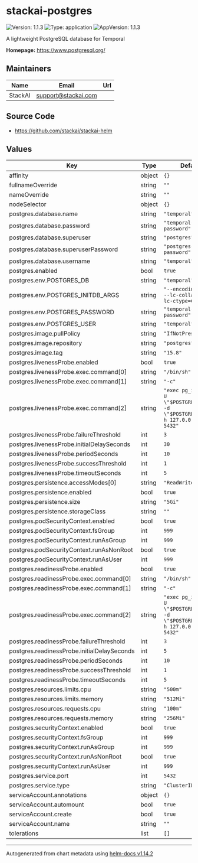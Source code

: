 # stackai-postgres

![Version: 1.1.3](https://img.shields.io/badge/Version-1.1.3-informational?style=flat-square) ![Type: application](https://img.shields.io/badge/Type-application-informational?style=flat-square) ![AppVersion: 1.1.3](https://img.shields.io/badge/AppVersion-1.1.3-informational?style=flat-square)

A lightweight PostgreSQL database for Temporal

**Homepage:** <https://www.postgresql.org/>

## Maintainers

| Name | Email | Url |
| ---- | ------ | --- |
| StackAI | <support@stackai.com> |  |

## Source Code

* <https://github.com/stackai/stackai-helm>

## Values

| Key | Type | Default | Description |
|-----|------|---------|-------------|
| affinity | object | `{}` |  |
| fullnameOverride | string | `""` |  |
| nameOverride | string | `""` |  |
| nodeSelector | object | `{}` |  |
| postgres.database.name | string | `"temporal"` |  |
| postgres.database.password | string | `"temporal-dev-password"` |  |
| postgres.database.superuser | string | `"postgres"` |  |
| postgres.database.superuserPassword | string | `"postgres-dev-password"` |  |
| postgres.database.username | string | `"temporal"` |  |
| postgres.enabled | bool | `true` |  |
| postgres.env.POSTGRES_DB | string | `"temporal"` |  |
| postgres.env.POSTGRES_INITDB_ARGS | string | `"--encoding=UTF-8 --lc-collate=C --lc-ctype=C"` |  |
| postgres.env.POSTGRES_PASSWORD | string | `"temporal-dev-password"` |  |
| postgres.env.POSTGRES_USER | string | `"temporal"` |  |
| postgres.image.pullPolicy | string | `"IfNotPresent"` |  |
| postgres.image.repository | string | `"postgres"` |  |
| postgres.image.tag | string | `"15.8"` |  |
| postgres.livenessProbe.enabled | bool | `true` |  |
| postgres.livenessProbe.exec.command[0] | string | `"/bin/sh"` |  |
| postgres.livenessProbe.exec.command[1] | string | `"-c"` |  |
| postgres.livenessProbe.exec.command[2] | string | `"exec pg_isready -U \"$POSTGRES_USER\" -d \"$POSTGRES_DB\" -h 127.0.0.1 -p 5432"` |  |
| postgres.livenessProbe.failureThreshold | int | `3` |  |
| postgres.livenessProbe.initialDelaySeconds | int | `30` |  |
| postgres.livenessProbe.periodSeconds | int | `10` |  |
| postgres.livenessProbe.successThreshold | int | `1` |  |
| postgres.livenessProbe.timeoutSeconds | int | `5` |  |
| postgres.persistence.accessModes[0] | string | `"ReadWriteOnce"` |  |
| postgres.persistence.enabled | bool | `true` |  |
| postgres.persistence.size | string | `"5Gi"` |  |
| postgres.persistence.storageClass | string | `""` |  |
| postgres.podSecurityContext.enabled | bool | `true` |  |
| postgres.podSecurityContext.fsGroup | int | `999` |  |
| postgres.podSecurityContext.runAsGroup | int | `999` |  |
| postgres.podSecurityContext.runAsNonRoot | bool | `true` |  |
| postgres.podSecurityContext.runAsUser | int | `999` |  |
| postgres.readinessProbe.enabled | bool | `true` |  |
| postgres.readinessProbe.exec.command[0] | string | `"/bin/sh"` |  |
| postgres.readinessProbe.exec.command[1] | string | `"-c"` |  |
| postgres.readinessProbe.exec.command[2] | string | `"exec pg_isready -U \"$POSTGRES_USER\" -d \"$POSTGRES_DB\" -h 127.0.0.1 -p 5432"` |  |
| postgres.readinessProbe.failureThreshold | int | `3` |  |
| postgres.readinessProbe.initialDelaySeconds | int | `5` |  |
| postgres.readinessProbe.periodSeconds | int | `10` |  |
| postgres.readinessProbe.successThreshold | int | `1` |  |
| postgres.readinessProbe.timeoutSeconds | int | `5` |  |
| postgres.resources.limits.cpu | string | `"500m"` |  |
| postgres.resources.limits.memory | string | `"512Mi"` |  |
| postgres.resources.requests.cpu | string | `"100m"` |  |
| postgres.resources.requests.memory | string | `"256Mi"` |  |
| postgres.securityContext.enabled | bool | `true` |  |
| postgres.securityContext.fsGroup | int | `999` |  |
| postgres.securityContext.runAsGroup | int | `999` |  |
| postgres.securityContext.runAsNonRoot | bool | `true` |  |
| postgres.securityContext.runAsUser | int | `999` |  |
| postgres.service.port | int | `5432` |  |
| postgres.service.type | string | `"ClusterIP"` |  |
| serviceAccount.annotations | object | `{}` |  |
| serviceAccount.automount | bool | `true` |  |
| serviceAccount.create | bool | `true` |  |
| serviceAccount.name | string | `""` |  |
| tolerations | list | `[]` |  |

----------------------------------------------
Autogenerated from chart metadata using [helm-docs v1.14.2](https://github.com/norwoodj/helm-docs/releases/v1.14.2)
